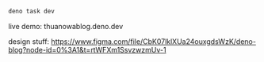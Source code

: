 ```bash
deno task dev
```

live demo: thuanowablog.deno.dev

design stuff: https://www.figma.com/file/CbK07lklXUa24ouxgdsWzK/deno-blog?node-id=0%3A1&t=rtWFXm1SsvzwzmUv-1
